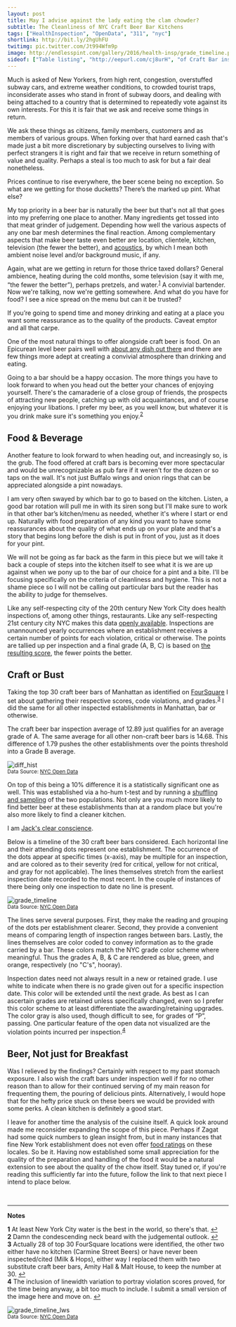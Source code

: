 ```yaml
---
layout: post
title: May I advise against the lady eating the clam chowder?
subtitle: The Cleanliness of NYC Craft Beer Bar Kitchens
tags: ["HealthInspection", "OpenData", "311", "nyc"]
shortlink: http://bit.ly/2hgUhFU
twitimg: pic.twitter.com/Jt994Wfm9p
image: http://endlesspint.com/gallery/2016/health-insp/grade_timeline.png
sideof: ["Table listing", "http://eepurl.com/cj8urH", "of Craft Bar inspection results."]
---
```


Much is asked of New Yorkers, from high rent, congestion, overstuffed subway cars, and extreme weather conditions, to crowded tourist traps, inconsiderate asses who stand in front of subway doors, and dealing with being attached to a country that is determined to repeatedly vote against its own interests. For this it is fair that we ask and receive some things in return. 

We ask these things as citizens, family members, customers and as members of various groups. When forking over that hard earned cash that's made just a bit more discretionary by subjecting ourselves to living with perfect strangers it is right and fair that we receive in return something of value and quality. Perhaps a steal is too much to ask for but a fair deal nonetheless. 

Prices continue to rise everywhere, the beer scene being no exception. So what are we getting for those ducketts? There’s the marked up pint. What else? 

My  top  priority  in  a  beer  bar  is  naturally  the  beer  but  that's  not  all  that  goes  into  my  preferring  one  place  to  another.  Many ingredients  get tossed into that meat grinder of judgement. Depending how well the various aspects of any one bar mesh  determines  the  final  reaction.  Among  complementary  aspects  that make  beer  taste  even  better  are  location,  clientele,  kitchen,  television  (the  fewer  the  better),  and   <a href="http://99percentinvisible.org/episode/reverb-evolution-architectural-acoustics/" target="_blank">acoustics</a>,  by  which  I  mean  both  ambient  noise  level  and/or  background  music,  if  any.

Again, what are we getting in return for those thrice taxed dollars? General ambience,  heating during the cold months,  some television (say it with me, “the fewer the better”),  perhaps pretzels, and  water.<sup id="a1">[1](#f1)</sup> A convivial bartender. Now we're talking, now we're getting somewhere. And what do you have for food? I see a nice spread on the menu but can it be trusted? 

If  you’re  going  to  spend  time  and  money  drinking and  eating  at  a place  you want some reassurance as to the quality of the products.  Caveat  emptor  and  all  that  carpe.

One  of  the  most  natural  things  to  offer  alongside  craft  beer  is  food.  On  an Epicurean  level  beer pairs  well  with  <a href="http://store.brooklynbrewery.com/brewmasters-table" target="_blank">about  any dish out  there</a> and there are few things more adept at creating a convivial atmosphere than drinking and eating. 

Going  to  a  bar  should  be  a  happy  occasion.  The  more  things  you  have  to  look  forward  to  when  you  head  out  the  better your  chances  of  enjoying  yourself.  There's  the  camaraderie of a close group of  friends,  the  prospects  of  attracting  new  people,  catching  up  with  old  acquaintances,  and  of  course  enjoying  your  libations.  I  prefer  my  beer,  as  you  well  know,  but  whatever  it  is  you  drink  make  sure  it's  something  you  enjoy.<sup id="a2">[2](#f2)</sup>   

## Food & Beverage

Another  feature  to look forward  to  when  heading  out,  and  increasingly  so,  is  the  grub.  The  food  offered  at  craft bars  is  becoming ever more spectacular  and  would  be  unrecognizable  as  pub fare  if  it  weren't  for  the  dozen  or  so  taps on the wall.  It's  not  just  Buffalo wings  and  onion rings that  can  be  appreciated alongside a pint nowadays.  

I am   very  often  swayed  by  which  bar to  go  to  based  on  the  kitchen.  Listen,  a  good  bar   rotation  will  pull  me  in  with  its  siren  song  but  I'll  make  sure  to  work  in  that  other  bar’s  kitchen/menu  as  needed,  whether  it's  where  I  start  or  end  up.  Naturally  with  food  preparation  of  any  kind  you  want  to  have  some  reassurances  about  the  quality  of  what  ends  up  on  your  plate  and  that's  a  story  that  begins  long before  the  dish  is  put  in  front  of  you,  just  as  it  does  for  your  pint.  

We  will not  be  going  as  far  back  as  the  farm  in  this  piece  but  we  will  take  it  back  a  couple  of  steps  into  the  kitchen  itself  to  see  what  it  is  we are  up  against  when  we  pony  up  to  the  bar  of  our  choice  for  a  pint  and  a  bite. I'll  be  focusing  specifically  on the  criteria of  cleanliness  and  hygiene.  This  is  not a  shame  piece  so  I  will not be  calling  out  particular  bars  but  the  reader  has the ability to  judge  for  themselves.

Like  any  self-respecting  city  of  the  20th  century  New  York  City  does  health  inspections  of,  among  other  things,  restaurants.  Like  any  self-respecting  21st  century  city  NYC makes  this  data  <a href="https://nycopendata.socrata.com/" target="_blank">openly  available</a>.  Inspections  are  unannounced  yearly  occurrences  where  an  establishment  receives  a  certain  number  of  points  for  each  violation,  critical  or  otherwise.  The  points  are  tallied  up  per inspection  and a final grade (A, B, C) is  based  on  [the  resulting  score](/flights/#clean), the fewer points  the  better.

## Craft or Bust

Taking  the  top  30  craft  beer  bars  of  Manhattan  as  identified  on <a href="https://foursquare.com/explore?mode=url&near=New%20York%2C%20NY%2C%20United%20States&nearGeoId=72057594043056517&q=Craft%20beer" target="_blank">FourSquare</a>  I  set about  gathering  their  respective  scores,  code  violations,  and  grades.<sup id="a3">[3](#f3)</sup>  I  did  the  same  for  all  other  inspected  establishments  in  Manhattan,  bar  or  otherwise. 

The  craft  beer  bar  inspection  average  of  12.89 just  qualifies  for  an average grade of A.  The  same  average  for  all  other  non-craft  beer  bars  is  14.68.  This  difference  of  1.79  pushes  the  other  establishments  over  the  points threshold  into  a  Grade  B  average.  

<img src="/gallery/2016/health-insp/diff_hist.png" alt="diff_hist" align="middle" /><br>
<sub>Data Source: <a href="https://nycopendata.socrata.com/" target="_blank">NYC Open Data</a></sub>

On  top  of  this  being a 10%  difference  it  is  a  statistically  significant  one as well.  This  was  established  via  a  ho-hum t-test  and  by  running  a <a href="https://gist.github.com/endlesspint8/f7e919572db35013cf9cfe347e348c2a#file-1_eg_shuff_samp-py" target="_blank">shuffling  and sampling</a> of  the  two  populations.  Not  only  are  you  much more  likely  to  find  better  beer  at  these  establishments  than at  a  random  place  but  you're  also  more  likely  to  find  a  cleaner  kitchen.  

I  am  <a href="https://www.youtube.com/watch?v=xdXO52ZMcCM" target="_blank">Jack's  clear  conscience</a>.

Below is a timeline of the 30 craft beer bars considered. Each horizontal line and their attending dots represent one establishment. The occurrence of the dots appear at specific times (x-axis), may be multiple for an inspection, and are colored as to their severity (red for critical, yellow for not critical, and gray for not applicable). The lines themselves stretch from the earliest inspection date recorded to the most recent. In the couple of instances of there being only one inspection to date no line is present. 

<img src="/gallery/2016/health-insp/grade_timeline.png" alt="grade_timeline" align="middle" /><br>
<sub>Data Source: <a href="https://nycopendata.socrata.com/" target="_blank">NYC Open Data</a></sub>

The lines serve several purposes. First, they make the reading and grouping of the dots per establishment clearer. Second, they provide a convenient means of comparing length of inspection ranges between bars. Lastly, the lines themselves are color coded to convey information as to the grade carried by a bar. These colors match the NYC grade color scheme where meaningful. Thus the grades A, B, & C are rendered as blue, green, and orange, respectively (no "C's", hooray). 

Inspection dates need not always result in a new or retained grade. I use white to indicate when there is no grade given out for a specific inspection date. This color will be extended until the next grade. As best as I can ascertain grades are retained unless specifically changed, even so I prefer this color scheme to at least differentiate the awarding/retaining upgrades. The color gray is also used, though difficult to see, for grades of “P”, passing. One particular feature of the open data not visualized are the violation points incurred per inspection.<sup id="a4">[4](#f4)</sup> 

## Beer, Not just for Breakfast

Was I relieved by the findings? Certainly with respect to my past stomach exposure. I also wish the craft bars under inspection well if for no other reason than to allow for their continued serving of my main reason for frequenting them, the pouring of delicious pints. Alternatively, I would hope that for the hefty price stuck on these beers we would be provided with some perks. A clean kitchen is definitely a good start.

I leave for another time the analysis of the cuisine itself. A quick look around made me  reconsider expanding the scope of this piece. Perhaps if Zagat had some quick numbers to glean insight from, but in many instances that fine New York establishment does not even offer <a href="https://www.zagat.com/l/new-york-city/best-beer-specialists-in-nyc" target="_blank">food ratings</a> on these locales. So be it. Having now established some small appreciation for the quality of the preparation and handling of the food it would be a natural extension to see about the quality of the chow itself. Stay tuned or, if you're reading this sufficiently far into the future, follow the link to that next piece I intend to place below.

<br>

---

**Notes**

<b id="f1">1</b> At least  New  York  City  water  is  the  best  in  the  world,  so  there's  that. [↩](#a1) <br>
<b id="f2">2</b> Damn the  condescending neck beard  with the judgemental outlook. [↩](#a2) <br>
<b id="f3">3</b> Actually 28 of top 30 FourSquare locations were identified, the other two either have no kitchen (Carmine Street Beers) or have never been inspected/cited (Milk & Hops), either way I replaced them with two substitute craft beer bars, Amity Hall & Malt House, to keep the number at 30. [↩](#a3) <br>
<b id="f4">4</b> The inclusion of linewidth variation to portray violation scores proved, for the time being anyway, a bit too much to include. I submit a small version of the image here and move on. [↩](#a4) <br>

<img src="/gallery/2016/health-insp/grade_timeline_lws.png" alt="grade_timeline_lws" align="middle" /><br>
<sub>Data Source: <a href="https://nycopendata.socrata.com/" target="_blank">NYC Open Data</a></sub>


